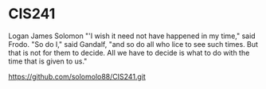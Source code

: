 # CIS241
Logan James Solomon
"'I wish it need not have happened in my time," said Frodo.
"So do I," said Gandalf, "and so do all who lice to see such times.
But that is not for them to decide. All we have to decide is what
to do with the time that is given to us."

https://github.com/solomolo88/CIS241.git
